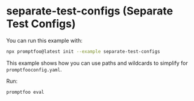 # separate-test-configs (Separate Test Configs)

You can run this example with:

```bash
npx promptfoo@latest init --example separate-test-configs
```

This example shows how you can use paths and wildcards to simplify for `promptfooconfig.yaml`.

Run:

```
promptfoo eval
```
